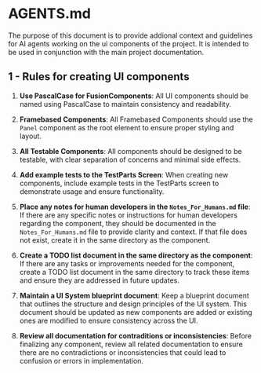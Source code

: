 # AGENTS.md

The purpose of this document is to provide addional context and guidelines for AI agents working on the ui components of the project. It is intended to be used in conjunction with the main project documentation.

## 1 - Rules for creating UI components

1. **Use PascalCase for FusionComponents**: All UI components should be named using PascalCase to maintain consistency and readability.
2. **Framebased Components**: All Framebased Components should use the `Panel` component as the root element to ensure proper styling and layout.
3. **All Testable Components**: All components should be designed to be testable, with clear separation of concerns and minimal side effects.
4. **Add example tests to the TestParts Screen**: When creating new components, include example tests in the TestParts screen to demonstrate usage and ensure functionality.

5. **Place any notes for human developers in the `Notes_For_Humans.md` file**: If there are any specific notes or instructions for human developers regarding the component, they should be documented in the `Notes_For_Humans.md` file to provide clarity and context. If that file does not exist, create it in the same directory as the component.

6. **Create a TODO list document in the same directory as the component**: If there are any tasks or improvements needed for the component, create a TODO list document in the same directory to track these items and ensure they are addressed in future updates.

7. **Maintain a UI System blueprint document**: Keep a blueprint document that outlines the structure and design principles of the UI system. This document should be updated as new components are added or existing ones are modified to ensure consistency across the UI.

8. **Review all documentation for contraditions or inconsistencies**: Before finalizing any component, review all related documentation to ensure there are no contradictions or inconsistencies that could lead to confusion or errors in implementation.
